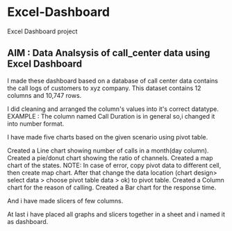 # Excel-Dashboard
Excel Dashboard project

## AIM : Data Analsysis of call_center data using Excel Dashboard

I made these dashboard based on a database of call center data contains the call logs of customers to xyz company. This dataset contains 12 columns and 10,747 rows.

I did cleaning and arranged the column's values into it's correct datatype.
EXAMPLE : The column named  Call Duration is in general so,i changed it into number format.

I have made five charts based on the given scenario using pivot table.

Created a Line chart showing number of calls in a month(day column).
Created a pie/donut chart showing the ratio of channels.
Created a map chart of the states. 
NOTE: In case of error, copy pivot data to different cell, then create map chart. After that change the data location (chart design> select data > choose pivot table data > ok) to pivot table.
Created a Column chart for the reason of calling.
Created a Bar chart for the response time.

And i have made slicers of few columns.

At last i have placed all graphs and slicers together in a sheet and i named it as dashboard.
